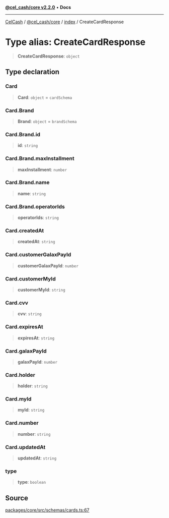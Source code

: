[**@cel_cash/core v2.2.0**](../../README.md) • **Docs**

***

[CelCash](../../../../packages.md) / [@cel\_cash/core](../../README.md) / [index](../README.md) / CreateCardResponse

# Type alias: CreateCardResponse

> **CreateCardResponse**: `object`

## Type declaration

### Card

> **Card**: `object` = `cardSchema`

### Card.Brand

> **Brand**: `object` = `brandSchema`

### Card.Brand.id

> **id**: `string`

### Card.Brand.maxInstallment

> **maxInstallment**: `number`

### Card.Brand.name

> **name**: `string`

### Card.Brand.operatorIds

> **operatorIds**: `string`

### Card.createdAt

> **createdAt**: `string`

### Card.customerGalaxPayId

> **customerGalaxPayId**: `number`

### Card.customerMyId

> **customerMyId**: `string`

### Card.cvv

> **cvv**: `string`

### Card.expiresAt

> **expiresAt**: `string`

### Card.galaxPayId

> **galaxPayId**: `number`

### Card.holder

> **holder**: `string`

### Card.myId

> **myId**: `string`

### Card.number

> **number**: `string`

### Card.updatedAt

> **updatedAt**: `string`

### type

> **type**: `boolean`

## Source

[packages/core/src/schemas/cards.ts:67](https://github.com/Pyxlab/celcash/blob/b57c7034bd65dcd5b083f272f9cfe6cc4ff73f7b/packages/core/src/schemas/cards.ts#L67)
